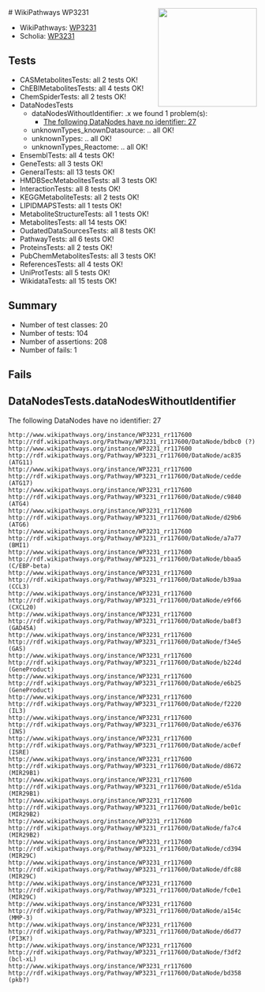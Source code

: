 <img style="float: right; width: 200px" src="https://upload.wikimedia.org/wikipedia/commons/thumb/8/83/Wplogo_with_text_500.png/640px-Wplogo_with_text_500.png" />
# WikiPathways WP3231

* WikiPathways: [WP3231](https://wikipathways.org/pathways/WP3231)
* Scholia: [WP3231](https://scholia.toolforge.org/wikipathways/WP3231)
## Tests
* CASMetabolitesTests: all 2 tests OK!
* ChEBIMetabolitesTests: all 4 tests OK!
* ChemSpiderTests: all 2 tests OK!
* DataNodesTests
    * dataNodesWithoutIdentifier: .x we found 1 problem(s):
        * [The following DataNodes have no identifier: 27](#8792c4b6)
    * unknownTypes_knownDatasource: .. all OK!
    * unknownTypes: .. all OK!
    * unknownTypes_Reactome: .. all OK!
* EnsemblTests: all 4 tests OK!
* GeneTests: all 3 tests OK!
* GeneralTests: all 13 tests OK!
* HMDBSecMetabolitesTests: all 3 tests OK!
* InteractionTests: all 8 tests OK!
* KEGGMetaboliteTests: all 2 tests OK!
* LIPIDMAPSTests: all 1 tests OK!
* MetaboliteStructureTests: all 1 tests OK!
* MetabolitesTests: all 14 tests OK!
* OudatedDataSourcesTests: all 8 tests OK!
* PathwayTests: all 6 tests OK!
* ProteinsTests: all 2 tests OK!
* PubChemMetabolitesTests: all 3 tests OK!
* ReferencesTests: all 4 tests OK!
* UniProtTests: all 5 tests OK!
* WikidataTests: all 15 tests OK!


## Summary

* Number of test classes: 20
* Number of tests: 104
* Number of assertions: 208
* Number of fails: 1

## Fails

<a name="8792c4b6" />

## DataNodesTests.dataNodesWithoutIdentifier

The following DataNodes have no identifier: 27
```
http://www.wikipathways.org/instance/WP3231_rr117600 http://rdf.wikipathways.org/Pathway/WP3231_rr117600/DataNode/bdbc0 (?)
http://www.wikipathways.org/instance/WP3231_rr117600 http://rdf.wikipathways.org/Pathway/WP3231_rr117600/DataNode/ac835 (ATG11)
http://www.wikipathways.org/instance/WP3231_rr117600 http://rdf.wikipathways.org/Pathway/WP3231_rr117600/DataNode/cedde (ATG17)
http://www.wikipathways.org/instance/WP3231_rr117600 http://rdf.wikipathways.org/Pathway/WP3231_rr117600/DataNode/c9840 (ATG4)
http://www.wikipathways.org/instance/WP3231_rr117600 http://rdf.wikipathways.org/Pathway/WP3231_rr117600/DataNode/d29b6 (ATG6)
http://www.wikipathways.org/instance/WP3231_rr117600 http://rdf.wikipathways.org/Pathway/WP3231_rr117600/DataNode/a7a77 (BMI1)
http://www.wikipathways.org/instance/WP3231_rr117600 http://rdf.wikipathways.org/Pathway/WP3231_rr117600/DataNode/bbaa5 (C/EBP-beta)
http://www.wikipathways.org/instance/WP3231_rr117600 http://rdf.wikipathways.org/Pathway/WP3231_rr117600/DataNode/b39aa (CCL3)
http://www.wikipathways.org/instance/WP3231_rr117600 http://rdf.wikipathways.org/Pathway/WP3231_rr117600/DataNode/e9f66 (CXCL20)
http://www.wikipathways.org/instance/WP3231_rr117600 http://rdf.wikipathways.org/Pathway/WP3231_rr117600/DataNode/ba8f3 (GAD45A)
http://www.wikipathways.org/instance/WP3231_rr117600 http://rdf.wikipathways.org/Pathway/WP3231_rr117600/DataNode/f34e5 (GAS)
http://www.wikipathways.org/instance/WP3231_rr117600 http://rdf.wikipathways.org/Pathway/WP3231_rr117600/DataNode/b224d (GeneProduct)
http://www.wikipathways.org/instance/WP3231_rr117600 http://rdf.wikipathways.org/Pathway/WP3231_rr117600/DataNode/e6b25 (GeneProduct)
http://www.wikipathways.org/instance/WP3231_rr117600 http://rdf.wikipathways.org/Pathway/WP3231_rr117600/DataNode/f2220 (IL3)
http://www.wikipathways.org/instance/WP3231_rr117600 http://rdf.wikipathways.org/Pathway/WP3231_rr117600/DataNode/e6376 (INS)
http://www.wikipathways.org/instance/WP3231_rr117600 http://rdf.wikipathways.org/Pathway/WP3231_rr117600/DataNode/ac0ef (ISRE)
http://www.wikipathways.org/instance/WP3231_rr117600 http://rdf.wikipathways.org/Pathway/WP3231_rr117600/DataNode/d8672 (MIR29B1)
http://www.wikipathways.org/instance/WP3231_rr117600 http://rdf.wikipathways.org/Pathway/WP3231_rr117600/DataNode/e51da (MIR29B1)
http://www.wikipathways.org/instance/WP3231_rr117600 http://rdf.wikipathways.org/Pathway/WP3231_rr117600/DataNode/be01c (MIR29B2)
http://www.wikipathways.org/instance/WP3231_rr117600 http://rdf.wikipathways.org/Pathway/WP3231_rr117600/DataNode/fa7c4 (MIR29B2)
http://www.wikipathways.org/instance/WP3231_rr117600 http://rdf.wikipathways.org/Pathway/WP3231_rr117600/DataNode/cd394 (MIR29C)
http://www.wikipathways.org/instance/WP3231_rr117600 http://rdf.wikipathways.org/Pathway/WP3231_rr117600/DataNode/dfc88 (MIR29C)
http://www.wikipathways.org/instance/WP3231_rr117600 http://rdf.wikipathways.org/Pathway/WP3231_rr117600/DataNode/fc0e1 (MIR29C)
http://www.wikipathways.org/instance/WP3231_rr117600 http://rdf.wikipathways.org/Pathway/WP3231_rr117600/DataNode/a154c (MMP-3)
http://www.wikipathways.org/instance/WP3231_rr117600 http://rdf.wikipathways.org/Pathway/WP3231_rr117600/DataNode/d6d77 (PI3K?)
http://www.wikipathways.org/instance/WP3231_rr117600 http://rdf.wikipathways.org/Pathway/WP3231_rr117600/DataNode/f3df2 (bcl-xL)
http://www.wikipathways.org/instance/WP3231_rr117600 http://rdf.wikipathways.org/Pathway/WP3231_rr117600/DataNode/bd358 (pkb?)
```

